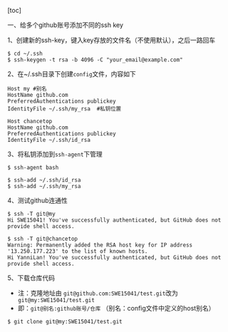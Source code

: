 [toc]

一、给多个github账号添加不同的ssh key

1、创建新的ssh-key，键入key存放的文件名（不使用默认），之后一路回车

```
$ cd ~/.ssh
$ ssh-keygen -t rsa -b 4096 -C "your_email@example.com"
```

2、在~/.ssh目录下创建`config`文件，内容如下

```
Host my #别名
HostName github.com  
PreferredAuthentications publickey  
IdentityFile ~/.ssh/my_rsa  #私钥位置
  
Host chancetop  
HostName github.com  
PreferredAuthentications publickey  
IdentityFile ~/.ssh/id_rsa
```



3、将私钥添加到`ssh-agent`下管理

```
$ ssh-agent bash

$ ssh-add ~/.ssh/id_rsa
$ ssh-add ~/.ssh/my_rsa
```

4、测试github连通性

```
$ ssh -T git@my
Hi SWE15041! You've successfully authenticated, but GitHub does not provide shell access.

$ ssh -T git@chancetop
Warning: Permanently added the RSA host key for IP address '13.250.177.223' to the list of known hosts.
Hi YanniLan! You've successfully authenticated, but GitHub does not provide shell access.
```

5、下载仓库代码

- 注：克隆地址由 `git@github.com:SWE15041/test.git`改为` git@my:SWE15041/test.git`
- 即：`git@别名:github账号/仓库` （别名：config文件中定义的host别名）

```
$ git clone git@my:SWE15041/test.git
```





